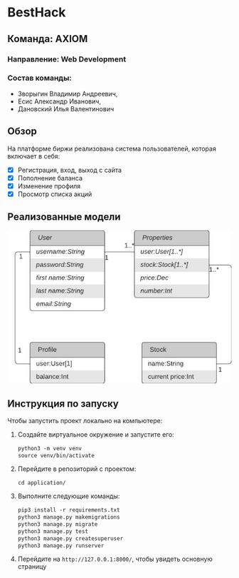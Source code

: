 # BestHack
## Команда: AXIOM
### Направление: Web Development
### Состав команды:
- Зворыгин Владимир Андреевич,
- Есис Александр Иванович,
- Дановский Илья Валентинович

## Обзор
На платформе биржи реализована система пользователей, которая включает в себя:
- [x] Регистрация, вход, выход с сайта
- [x] Пополнение баланса
- [x] Изменение профиля
- [x] Просмотр списка акций

## Реализованные модели

![Реализованные модели](model.png)

## Инструкция по запуску

Чтобы запустить проект локально на компьютере:
1. Создайте виртуальное окружение и запустите его:
   ```
   python3 -m venv venv
   source venv/bin/activate
   ```
2. Перейдите в репозиторий с проектом:
   ```
   cd application/
   ```
3. Выполните следующие команды:
   ```
   pip3 install -r requirements.txt
   python3 manage.py makemigrations
   python3 manage.py migrate
   python3 manage.py test
   python3 manage.py createsuperuser
   python3 manage.py runserver
   ```
4. Перейдите на `http://127.0.0.1:8000/`, чтобы увидеть основную страницу
